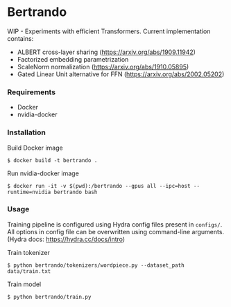 # Bertrando

WIP - Experiments with efficient Transformers. Current implementation contains:
- ALBERT cross-layer sharing (https://arxiv.org/abs/1909.11942)
- Factorized embedding parametrization
- ScaleNorm normalization (https://arxiv.org/abs/1910.05895)
- Gated Linear Unit alternative for FFN (https://arxiv.org/abs/2002.05202)

### Requirements

- Docker
- nvidia-docker

### Installation

Build Docker image
```
$ docker build -t bertrando .
```

Run nvidia-docker image
```
$ docker run -it -v $(pwd):/bertrando --gpus all --ipc=host --runtime=nvidia bertrando bash
```

### Usage

Training pipeline is configured using Hydra config files present in `configs/`. All options in config file
can be overwritten using command-line arguments. (Hydra docs: https://hydra.cc/docs/intro)

Train tokenizer
```
$ python bertrando/tokenizers/wordpiece.py --dataset_path data/train.txt
```

Train model
```
$ python bertrando/train.py
```
